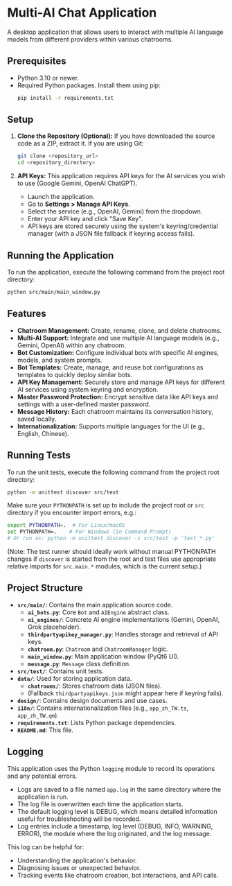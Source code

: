 # Multi-AI Chat Application

A desktop application that allows users to interact with multiple AI language models from different providers within various chatrooms.

## Prerequisites

- Python 3.10 or newer.
- Required Python packages. Install them using pip:
  ```bash
  pip install -r requirements.txt
  ```

## Setup

1.  **Clone the Repository (Optional):**
    If you have downloaded the source code as a ZIP, extract it. If you are using Git:
    ```bash
    git clone <repository_url>
    cd <repository_directory>
    ```

2.  **API Keys:**
    This application requires API keys for the AI services you wish to use (Google Gemini, OpenAI ChatGPT).
    - Launch the application.
    - Go to **Settings > Manage API Keys**.
    - Select the service (e.g., OpenAI, Gemini) from the dropdown.
    - Enter your API key and click "Save Key".
    - API keys are stored securely using the system's keyring/credential manager (with a JSON file fallback if keyring access fails).

## Running the Application

To run the application, execute the following command from the project root directory:

```bash
python src/main/main_window.py
```

## Features
- **Chatroom Management:** Create, rename, clone, and delete chatrooms.
- **Multi-AI Support:** Integrate and use multiple AI language models (e.g., Gemini, OpenAI) within any chatroom.
- **Bot Customization:** Configure individual bots with specific AI engines, models, and system prompts.
- **Bot Templates:** Create, manage, and reuse bot configurations as templates to quickly deploy similar bots.
- **API Key Management:** Securely store and manage API keys for different AI services using system keyring and encryption.
- **Master Password Protection:** Encrypt sensitive data like API keys and settings with a user-defined master password.
- **Message History:** Each chatroom maintains its conversation history, saved locally.
- **Internationalization:** Supports multiple languages for the UI (e.g., English, Chinese).

## Running Tests

To run the unit tests, execute the following command from the project root directory:

```bash
python -m unittest discover src/test
```
Make sure your `PYTHONPATH` is set up to include the project root or `src` directory if you encounter import errors, e.g.:
```bash
export PYTHONPATH=.  # For Linux/macOS
set PYTHONPATH=.    # For Windows (in Command Prompt)
# Or run as: python -m unittest discover -s src/test -p 'test_*.py'
```
(Note: The test runner should ideally work without manual PYTHONPATH changes if `discover` is started from the root and test files use appropriate relative imports for `src.main.*` modules, which is the current setup.)


## Project Structure

- **`src/main/`**: Contains the main application source code.
  - **`ai_bots.py`**: Core `Bot` and `AIEngine` abstract class.
  - **`ai_engines/`**: Concrete AI engine implementations (Gemini, OpenAI, Grok placeholder).
  - **`thirdpartyapikey_manager.py`**: Handles storage and retrieval of API keys.
  - **`chatroom.py`**: `Chatroom` and `ChatroomManager` logic.
  - **`main_window.py`**: Main application window (PyQt6 UI).
  - **`message.py`**: `Message` class definition.
- **`src/test/`**: Contains unit tests.
- **`data/`**: Used for storing application data.
  - **`chatrooms/`**: Stores chatroom data (JSON files).
  - (Fallback `thirdpartyapikeys.json` might appear here if keyring fails).
- **`design/`**: Contains design documents and use cases.
- **`i18n/`**: Contains internationalization files (e.g., `app_zh_TW.ts`, `app_zh_TW.qm`).
- **`requirements.txt`**: Lists Python package dependencies.
- **`README.md`**: This file.

## Logging

This application uses the Python `logging` module to record its operations and any potential errors.
- Logs are saved to a file named `app.log` in the same directory where the application is run.
- The log file is overwritten each time the application starts.
- The default logging level is DEBUG, which means detailed information useful for troubleshooting will be recorded.
- Log entries include a timestamp, log level (DEBUG, INFO, WARNING, ERROR), the module where the log originated, and the log message.

This log can be helpful for:
- Understanding the application's behavior.
- Diagnosing issues or unexpected behavior.
- Tracking events like chatroom creation, bot interactions, and API calls.
